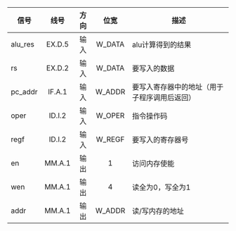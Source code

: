 | 信号    |  线号  | 方向 |  位宽  | 描述                                         |
| ------- | :----: | :--: | :----: | -------------------------------------------- |
| alu_res | EX.D.5 | 输入 | W_DATA | alu计算得到的结果                            |
| rs      | EX.D.2 | 输入 | W_DATA | 要写入的数据                                 |
| pc_addr | IF.A.1 | 输入 | W_ADDR | 要写入寄存器中的地址（用于子程序调用后返回） |
| oper    | ID.I.2 | 输入 | W_OPER | 指令操作码                                   |
| regf    | ID.I.2 | 输入 | W_REGF | 要写入的寄存器号                             |
| en      | MM.A.1 | 输出 |   1    | 访问内存使能                                 |
| wen     | MM.A.1 | 输出 |   4    | 读全为0，写全为1                             |
| addr    | MM.A.1 | 输出 | W_ADDR | 读/写内存的地址                              |

